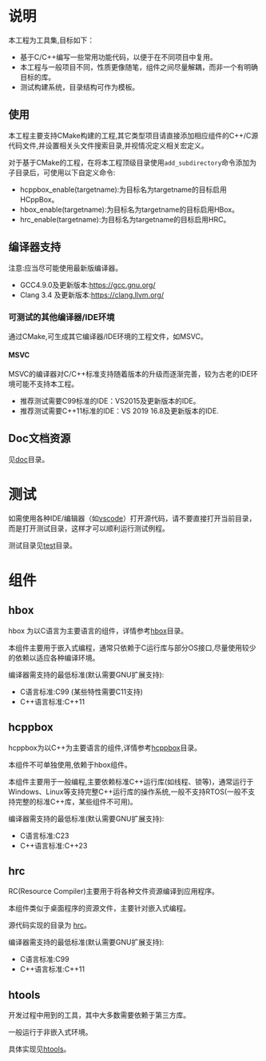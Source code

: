 # 说明

本工程为工具集,目标如下：

- 基于C/C++编写一些常用功能代码，以便于在不同项目中复用。
- 本工程与一般项目不同，性质更像随笔，组件之间尽量解耦，而非一个有明确目标的库。
- 测试构建系统，目录结构可作为模板。


## 使用

本工程主要支持CMake构建的工程,其它类型项目请直接添加相应组件的C++/C源代码文件,并设置相关头文件搜索目录,并视情况定义相关宏定义。

对于基于CMake的工程，在将本工程顶级目录使用`add_subdirectory`命令添加为子目录后，可使用以下自定义命令:

- hcppbox_enable(targetname):为目标名为targetname的目标启用HCppBox。
- hbox_enable(targetname):为目标名为targetname的目标启用HBox。
- hrc_enable(targetname):为目标名为targetname的目标启用HRC。

## 编译器支持

注意:应当尽可能使用最新版编译器。

- GCC4.9.0及更新版本:https://gcc.gnu.org/
- Clang 3.4 及更新版本:https://clang.llvm.org/

### 可测试的其他编译器/IDE环境

通过CMake,可生成其它编译器/IDE环境的工程文件，如MSVC。

#### MSVC

MSVC的编译器对C/C++标准支持随着版本的升级而逐渐完善，较为古老的IDE环境可能不支持本工程。

- 推荐测试需要C99标准的IDE：VS2015及更新版本的IDE。
- 推荐测试需要C++11标准的IDE：VS 2019 16.8及更新版本的IDE.

## Doc文档资源

见[doc](doc)目录。

# 测试

如需使用各种IDE/编辑器（如[vscode](https://code.visualstudio.com/)）打开源代码，请不要直接打开当前目录，而是打开测试目录，这样才可以顺利运行测试例程。

测试目录见[test](test)目录。

# 组件

## hbox

hbox 为以C语言为主要语言的组件，详情参考[hbox](hbox)目录。

本组件主要用于嵌入式编程，通常只依赖于C运行库与部分OS接口,尽量使用较少的依赖以适应各种编译环境。

编译器需支持的最低标准(默认需要GNU扩展支持):

- C语言标准:C99 (某些特性需要C11支持)
- C++语言标准:C++11

## hcppbox

hcppbox为以C++为主要语言的组件,详情参考[hcppbox](hcppbox)目录。

本组件不可单独使用,依赖于hbox组件。

本组件主要用于一般编程,主要依赖标准C++运行库(如线程、锁等)，通常运行于Windows、Linux等支持完整C++运行库的操作系统,一般不支持RTOS(一般不支持完整的标准C++库，某些组件不可用)。

编译器需支持的最低标准(默认需要GNU扩展支持):

- C语言标准:C23
- C++语言标准:C++23

## hrc

RC(Resource Compiler)主要用于将各种文件资源编译到应用程序。

本组件类似于桌面程序的资源文件，主要针对嵌入式编程。

源代码实现的目录为 [hrc](hrc)。

编译器需支持的最低标准(默认需要GNU扩展支持):

- C语言标准:C99
- C++语言标准:C++11

## htools

开发过程中用到的工具，其中大多数需要依赖于第三方库。

一般运行于非嵌入式环境。

具体实现见[htools](htools)。
